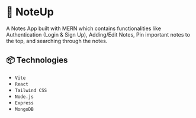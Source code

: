 # 📝 NoteUp
A Notes App built with MERN which contains functionalities like Authentication (Login & Sign Up), Adding/Edit Notes, Pin important notes to the top, and searching through the notes.

## 📦 Technologies

- `Vite`
- `React`
- `Tailwind CSS`
- `Node.js`
- `Express`
- `MongoDB`
